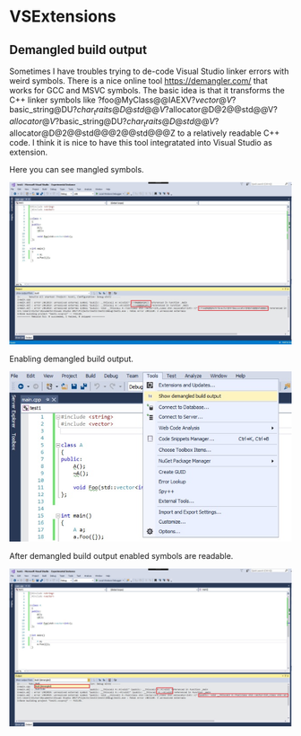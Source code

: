 # VSExtensions

## Demangled build output 

Sometimes I have troubles trying to de-code Visual Studio linker errors with weird symbols. There is a nice online tool https://demangler.com/ that works for GCC and MSVC symbols. The basic idea is that it transforms the C++ linker symbols like
?foo@MyClass@@IAEXV?$vector@V?$basic_string@DU?$char_traits@D@std@@V?$allocator@D@2@@std@@V?$allocator@V?$basic_string@DU?$char_traits@D@std@@V?$allocator@D@2@@std@@@2@@std@@@Z to a relatively readable C++ code. I think it is nice to have this tool integratated  into Visual Studio as extension.

Here you can see mangled symbols.

![Build output](https://github.com/vukis/VSExtensions/blob/master/BuildDemangledOutput/BuildOutput.jpg)

Enabling demangled build output.

![Build output](https://github.com/vukis/VSExtensions/blob/master/BuildDemangledOutput/EnablingPlugin.jpg)

After demangled build output enabled symbols are readable.

![Demangled build output](https://github.com/vukis/VSExtensions/blob/master/BuildDemangledOutput/DemangledBuildOutput.jpg)
